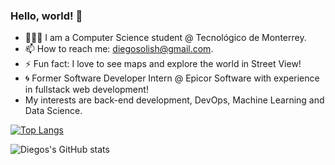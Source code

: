 ### Hello, world! 👋

<!--
**solishiguera/solishiguera** is a ✨ _special_ ✨ repository because its `README.md` (this file) appears on your GitHub profile.
-->

- 👨🏽‍💻 I am a Computer Science student @ Tecnológico de Monterrey.
- 📫 How to reach me: diegosolish@gmail.com. 
- ⚡ Fun fact: I love to see maps and explore the world in Street View! 
- 🌀 Former Software Developer Intern @ Epicor Software with experience in fullstack web development!
- My interests are back-end development, DevOps, Machine Learning and Data Science. 

[![Top Langs](https://github-readme-stats.vercel.app/api/top-langs/?username=solishiguera)](https://github.com/solishiguera/github-readme-stats)

![Diegos's GitHub stats](https://github-readme-stats.vercel.app/api?username=solishiguera)
